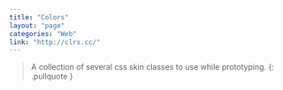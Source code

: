 ```yaml
---
title: "Colors"
layout: "page"
categories: "Web"
link: "http://clrs.cc/"
---
```


> A collection of several css skin classes to use while prototyping.
{: .pullquote }
